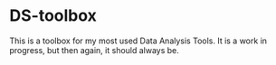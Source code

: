 # DS-toolbox
 This is a toolbox for my most used Data Analysis Tools. It is a work in progress, but then again, it should always be.
